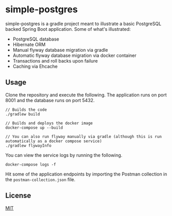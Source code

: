 # simple-postgres

simple-postgres is a gradle project meant to illustrate a basic PostgreSQL backed Spring Boot application.  Some of what's illustrated:

* PostgreSQL database
* Hibernate ORM
* Manual flyway database migration via gradle
* Automatic flyway database migration via docker container
* Transactions and roll backs upon failure
* Caching via Ehcache

## Usage

Clone the repository and execute the following.  The application runs on port 8001 and the database runs on port 5432.

```
// Builds the code
./gradlew build

// Builds and deploys the docker image
docker-compose up --build

// You can also run flyway manually via gradle (although this is run automatically as a docker compose service)
./gradlew flywayInfo
```

You can view the service logs by running the following.

```
docker-compose logs -f
```

Hit some of the application endpoints by importing the Postman collection in the `postman-collection.json` file.

## License
[MIT](https://choosealicense.com/licenses/mit/)